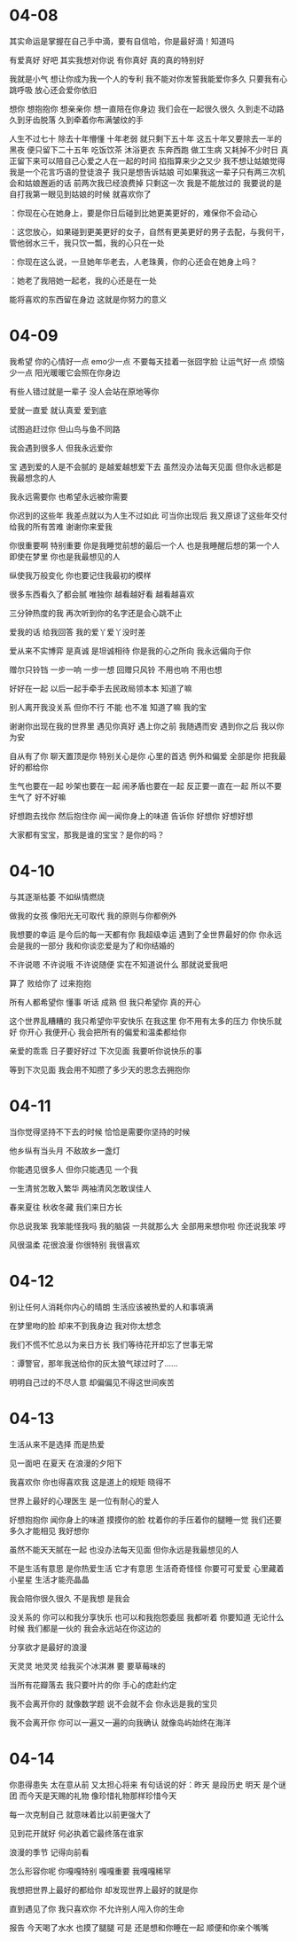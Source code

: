 # 04-08

其实命运是掌握在自己手中滴，要有自信哈，你是最好滴！知道吗

有爱真好 好吧 其实我想对你说 有你真好 真的真的特别好

我就是小气 想让你成为我一个人的专利 我不能对你发誓我能爱你多久 只要我有心跳呼吸 放心还会爱你依旧

想你 想抱抱你 想亲亲你 想一直陪在你身边 我们会在一起很久很久 久到走不动路 久到牙齿脱落 久到牵着你布满皱纹的手

人生不过七十 除去十年懵懂 十年老弱 就只剩下五十年 这五十年又要除去一半的黑夜 便只留下二十五年 吃饭饮茶 沐浴更衣 东奔西跑 做工生病 又耗掉不少时日 真正留下来可以陪自己心爱之人在一起的时间 掐指算来少之又少 我不想让姑娘觉得我是一个花言巧语的登徒浪子 我只是想告诉姑娘 可如果我这一辈子只有两三次机会和姑娘邂逅的话 前两次我已经浪费掉 只剩这一次 我是不能放过的 我要说的是 自打我第一眼见到姑娘的时候 就喜欢你了

：你现在心在她身上，要是你日后碰到比她更美更好的，难保你不会动心

：这您放心，如果碰到更美更好的女子，自然有更美更好的男子去配，与我何干，管他弱水三千，我只饮一瓢，我的心只在一处

：你现在这么说，一旦她年华老去，人老珠黄，你的心还会在她身上吗？

：她老了我陪她一起老，我的心还是在一处

能将喜欢的东西留在身边 这就是你努力的意义

# 04-09

我希望 你的心情好一点 emo少一点 不要每天挂着一张囧字脸 让运气好一点 烦恼少一点 阳光暖暖它会照在你身边

有些人错过就是一辈子 没人会站在原地等你

爱就一直爱 就认真爱 爱到底

试图追赶过你 但山鸟与鱼不同路

我会遇到很多人 但我永远爱你

宝 遇到爱的人是不会腻的 是越爱越想爱下去 虽然没办法每天见面 但你永远都是我最想念的人

我永远需要你 也希望永远被你需要

你迟到的这些年 我差点就以为人生不过如此 可当你出现后 我又原谅了这些年交付给我的所有苦难 谢谢你来爱我

你很重要啊 特别重要 你是我睡觉前想的最后一个人 也是我睡醒后想的第一个人 即使在梦里 你也是我最想见的人

纵使我万般变化 你也要记住我最初的模样

很多东西看久了都会腻 唯独你 越看越好看 越看越喜欢

三分钟热度的我 再次听到你的名字还是会心跳不止

爱我的话 给我回答 我的爱丫爱丫没时差

爱从来不实博弈 是真诚 是坦诚相待 你是我的心之所向 我永远偏向于你

赠尔只铃铛 一步一响 一步一想 回赠只风铃 不用也响 不用也想

好好在一起 以后一起手牵手去民政局领本本 知道了嘛

别人离开我没关系 但你不行 不能 也不准 知道了嘛 我的宝

谢谢你出现在我的世界里 遇见你真好 遇上你之前 我随遇而安 遇到你之后 我以你为安

自从有了你 聊天置顶是你 特别关心是你 心里的首选 例外和偏爱 全部是你 把我最好的都给你

生气也要在一起 吵架也要在一起 闹矛盾也要在一起 反正要一直在一起 所以不要生气了 好不好嘛

好想跑去找你 然后抱住你 闻一闻你身上的味道 告诉你 好想你 好想好想 

大家都有宝宝，那我是谁的宝宝？是你的吗？

# 04-10

与其逐渐枯萎 不如纵情燃烧

做我的女孩 像阳光无可取代 我的原则与你都例外

我想要的幸运 是今后的每一天都有你 我超级幸运 遇到了全世界最好的你 你永远会是我的一部分 我和你谈恋爱是为了和你结婚的

不许说嗯 不许说哦 不许说随便 实在不知道说什么 那就说爱我吧

算了 败给你了 过来抱抱

所有人都希望你 懂事 听话 成熟 但 我只希望你 真的开心

这个世界乱糟糟的 我只希望你平安快乐 在我这里 你不用有太多的压力 你快乐就好 你开心 我便开心 我会把所有的偏爱和温柔都给你

亲爱的乖乖 日子要好好过 下次见面 我要听你说快乐的事

等到下次见面 我会用不知攒了多少天的思念去拥抱你

# 04-11

当你觉得坚持不下去的时候 恰恰是需要你坚持的时候

他乡纵有当头月 不敌故乡一盏灯

你能遇见很多人 但你只能遇见 一个我

一生清贫怎敢入繁华 两袖清风怎敢误佳人

春来夏往 秋收冬藏 我们来日方长

你总说我笨 我笨能怪我吗 我的脑袋 一共就那么大 全部用来想你啦 你还说我笨 哼

风很温柔 花很浪漫 你很特别 我很喜欢

# 04-12

别让任何人消耗你内心的晴朗 生活应该被热爱的人和事填满

在梦里吻的脸 却来不到我身边 我对你太想念

我们不慌不忙总以为来日方长 我们等待花开却忘了世事无常

：谭警官，那年我送给你的灰太狼气球过时了......

明明自己过的不尽人意 却偏偏见不得这世间疾苦

# 04-13

生活从来不是选择 而是热爱

见一面吧 在夏天 在浪漫的夕阳下

我喜欢你 你也得喜欢我 这是道上的规矩 晓得不

世界上最好的心理医生 是一位有耐心的爱人

好想抱抱你 闻你身上的味道 摸摸你的脸 枕着你的手压着你的腿睡一觉 我们还要多久才能相见 我好想你

虽然不能天天腻在一起 也没办法每天见面 但你永远是我最想见的人

不是生活有意思 是你热爱生活 它才有意思 生活奇奇怪怪 你要可可爱爱 心里藏着小星星 生活才能亮晶晶

我会陪你很久很久 不是我想 是我会

没关系的 你可以和我分享快乐 也可以和我抱怨委屈 我都听着 你要知道 无论什么时候 我们都是一伙的 我会永远站在你这边的

分享欲才是最好的浪漫

天灵灵 地灵灵 给我买个冰淇淋 要 要草莓味的

当所有花瓣落去 我只要叶片的你 手心的痣赴约定

我不会离开你的 就像数学题 说不会就不会 你永远是我的宝贝

我不会离开你 你可以一遍又一遍的向我确认 就像岛屿始终在海洋

# 04-14

你患得患失 太在意从前 又太担心将来 有句话说的好：昨天 是段历史 明天 是个谜团 而今天是天赐的礼物 像珍惜礼物那样珍惜今天

每一次克制自己 就意味着比以前更强大了

见到花开就好 何必执着它最终落在谁家

浪漫的季节 记得向前看

怎么形容你呢 你嘎嘎特别 嘎嘎重要 我嘎嘎稀罕

我想把世界上最好的都给你 却发现世界上最好的就是你

直到遇见了你 我只喜欢你 不允许别人闯入你的生命

报告 今天喝了水水 也摸了腿腿 可是 还是想和你睡在一起 顺便和你亲个嘴嘴



